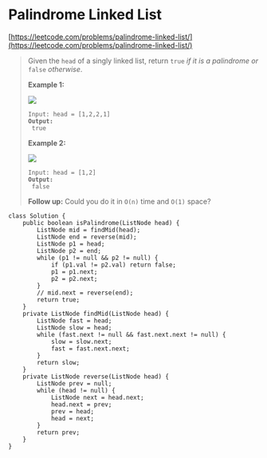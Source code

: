 # Palindrome Linked List

[https://leetcode.com/problems/palindrome-linked-list/](https://leetcode.com/problems/palindrome-linked-list/)

> Given the `head` of a singly linked list, return `true` _if it is a palindrome or_ `false` _otherwise_.
>
> &#x20;
>
> **Example 1:**
>
> ![](https://assets.leetcode.com/uploads/2021/03/03/pal1linked-list.jpg)
>
> <pre><code>Input: head = [1,2,2,1]
> <strong>Output:
> </strong> true</code></pre>
>
> **Example 2:**
>
> ![](https://assets.leetcode.com/uploads/2021/03/03/pal2linked-list.jpg)
>
> <pre><code>Input: head = [1,2]
> <strong>Output:
> </strong> false</code></pre>
>
> **Follow up:** Could you do it in `O(n)` time and `O(1)` space?

```
class Solution {
    public boolean isPalindrome(ListNode head) {
        ListNode mid = findMid(head);
        ListNode end = reverse(mid);
        ListNode p1 = head;
        ListNode p2 = end;
        while (p1 != null && p2 != null) {
            if (p1.val != p2.val) return false;
            p1 = p1.next;
            p2 = p2.next;
        }
        // mid.next = reverse(end);
        return true;
    }
    private ListNode findMid(ListNode head) {
        ListNode fast = head;
        ListNode slow = head;
        while (fast.next != null && fast.next.next != null) {
            slow = slow.next;
            fast = fast.next.next;
        }
        return slow;
    } 
    private ListNode reverse(ListNode head) {
        ListNode prev = null;
        while (head != null) {
            ListNode next = head.next;
            head.next = prev;
            prev = head;
            head = next;
        }
        return prev;
    }
}
```
